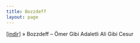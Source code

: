 ```yaml
---
title: Bozzdeff
layout: page
---
```


<a href="https://cloud.mail.ru/public/8e592fbd5729/Bozzdeff%20-%20Omer%20Gibi%20Adaletli%20Ali%20Gibi%20Cesur" target="_blank">[indir]</a>  »  Bozzdeff &#8211; Ömer Gibi Adaletli Ali Gibi Cesur